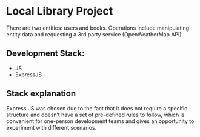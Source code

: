 # Local Library Project

There are two entities: users and books. Operations include manipulating entity data and requesting a 3rd party service (OpenWeatherMap API).
## Development Stack:
- JS
- ExpressJS

## Stack explanation
Express JS was chosen due to the fact that it does not require a specific structure and doesn’t have a set of pre-defined rules to follow, which is convenient for one-person development teams and gives an opportunity to experiment with different scenarios.
